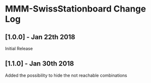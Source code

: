 # MMM-SwissStationboard Change Log

## [1.0.0] - Jan 22th 2018

Initial Release

## [1.1.0] - Jan 30th 2018

Added the possibility to hide the not reachable combinations
